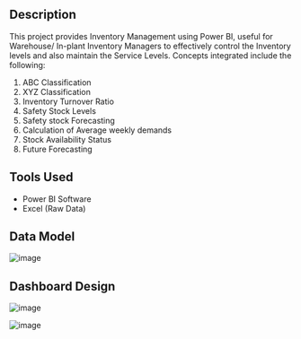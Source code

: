 ## Description

This project provides Inventory Management using Power BI, useful for Warehouse/ In-plant Inventory Managers to effectively control the Inventory levels and also maintain the Service Levels. Concepts integrated include the following:

1. ABC Classification
2. XYZ Classification
3. Inventory Turnover Ratio
4. Safety Stock Levels
5. Safety stock Forecasting
6. Calculation of Average weekly demands
7. Stock Availability Status
8. Future Forecasting 


## Tools Used

- Power BI Software
- Excel (Raw Data)

## Data Model
![image](https://github.com/GoodbyeKittyy/Inventory-Management-Dashboard/assets/161730857/5a467ed3-301d-4458-ba2a-6b85d58a34ae)


## Dashboard Design
![image](https://github.com/GoodbyeKittyy/Inventory-Management-Dashboard/assets/161730857/64d2b7f9-0261-495c-beea-e1d0a93a6685)

![image](https://github.com/GoodbyeKittyy/Inventory-Management-Dashboard/assets/161730857/56daceb8-3490-4bae-8c69-4ee8d7d410db)
